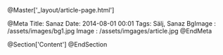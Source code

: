 @Master['_layout/article-page.html'] 

@Meta
Title: Sanaz
Date: 2014-08-01 00:01
Tags: Sälj, Sanaz
BgImage : /assets/images/bg1.jpg
Image : /assets/imgages/article.jpg
@EndMeta

@Section['Content']
@EndSection